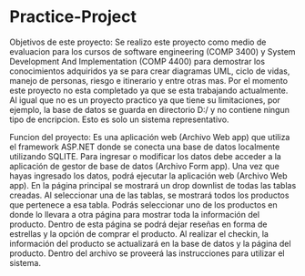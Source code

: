 # Practice-Project

Objetivos de este proyecto:
    Se realizo este proyecto como medio de evaluacion para los cursos de software engineering (COMP 3400) y System Development And Implementation (COMP 4400) para demostrar los conocimientos adquiridos ya se para crear diagramas UML, ciclo de vidas, manejo de personas, riesgo e itinerario y entre otras mas. Por el momento este proyecto no esta completado ya que se esta trabajando actualmente. Al igual que no es un proyecto practico ya que tiene su limitaciones, por ejemplo, la base de datos se guarda en directorio D:/ y no contiene ningun tipo de encripcion. Esto es solo un sistema representativo.

Funcion del proyecto:
    Es una aplicación web (Archivo Web app) que utiliza el framework ASP.NET donde se conecta una base de datos localmente utilizando SQLITE. Para ingresar o modificar los datos debe acceder a la aplicación de gestor de base de datos (Archivo Form app). Una vez que hayas ingresado los datos, podrá ejecutar la aplicación web (Archivo Web app). En la página principal se mostrará un drop downlist de todas las tablas creadas. Al seleccionar una de las tablas, se mostrará todos los productos que pertenece a esa tabla. Podrás seleccionar uno de los productos en donde lo llevara a otra página para mostrar toda la información del producto. Dentro de esta página se podrá dejar reseñas en forma de estrellas y la opción de comprar el producto. Al realizar el checkin, la información del producto se actualizará en la base de datos y la página del producto. 
    Dentro del archivo se proveerá las instrucciones para utilizar el sistema.


